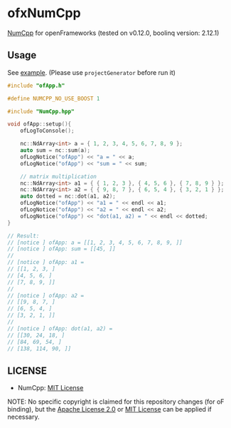 # ofxNumCpp

[NumCpp](https://github.com/dpilger26/NumCpp) for openFrameworks (tested on v0.12.0, boolinq version: 2.12.1)

## Usage

See [example](example). (Please use `projectGenerator` before run it)

```cpp
#include "ofApp.h"

#define NUMCPP_NO_USE_BOOST 1

#include "NumCpp.hpp"

void ofApp::setup(){
    ofLogToConsole();

    nc::NdArray<int> a = { 1, 2, 3, 4, 5, 6, 7, 8, 9 };
    auto sum = nc::sum(a);
    ofLogNotice("ofApp") << "a = " << a;
    ofLogNotice("ofApp") << "sum = " << sum;

    // matrix multiplication
    nc::NdArray<int> a1 = { { 1, 2, 3 }, { 4, 5, 6 }, { 7, 8, 9 } };
    nc::NdArray<int> a2 = { { 9, 8, 7 }, { 6, 5, 4 }, { 3, 2, 1 } };
    auto dotted = nc::dot(a1, a2);
    ofLogNotice("ofApp") << "a1 = " << endl << a1;
    ofLogNotice("ofApp") << "a2 = " << endl << a2;
    ofLogNotice("ofApp") << "dot(a1, a2) = " << endl << dotted;
}

// Result:
// [notice ] ofApp: a = [[1, 2, 3, 4, 5, 6, 7, 8, 9, ]]
// [notice ] ofApp: sum = [[45, ]]
//
// [notice ] ofApp: a1 =
// [[1, 2, 3, ]
// [4, 5, 6, ]
// [7, 8, 9, ]]
//
// [notice ] ofApp: a2 =
// [[9, 8, 7, ]
// [6, 5, 4, ]
// [3, 2, 1, ]]
//
// [notice ] ofApp: dot(a1, a2) =
// [[30, 24, 18, ]
// [84, 69, 54, ]
// [138, 114, 90, ]]
```

## LICENSE

- NumCpp: [MIT License](https://github.com/dpilger26/NumCpp/blob/Version_2.12.1/LICENSE)

NOTE: No specific copyright is claimed for this repository changes (for oF binding), but the [Apache License 2.0](LICENSE_APACHE) or [MIT License](LICENSE_MIT) can be applied if necessary.
